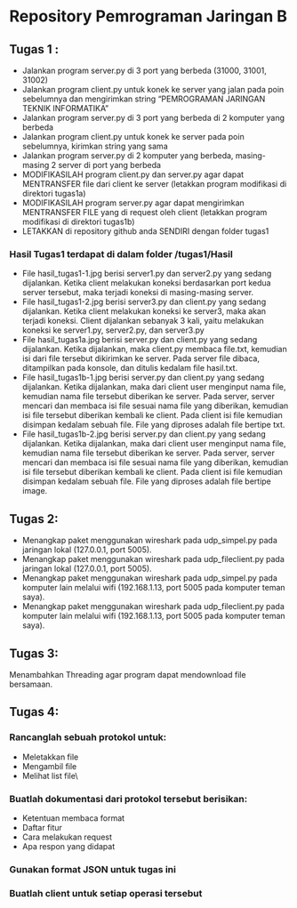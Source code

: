 # Repository Pemrograman Jaringan B
## Tugas 1 :
- Jalankan program server.py di 3 port yang berbeda (31000, 31001, 31002) 
- Jalankan program client.py untuk konek ke server yang jalan pada poin sebelumnya dan mengirimkan string “PEMROGRAMAN JARINGAN TEKNIK INFORMATIKA”
- Jalankan program server.py di 3 port yang berbeda di 2 komputer yang berbeda 
- Jalankan program client.py untuk konek ke server pada poin sebelumnya, kirimkan string yang sama
- Jalankan program server.py di 2 komputer yang berbeda, masing-masing 2 server di port yang berbeda 
- MODIFIKASILAH program client.py dan server.py agar dapat MENTRANSFER file dari client ke server (letakkan program modifikasi di direktori tugas1a) 
- MODIFIKASILAH program server.py agar dapat mengirimkan MENTRANSFER FILE yang di request oleh client (letakkan program modifikasi di direktori tugas1b) 
- LETAKKAN di repository github anda SENDIRI dengan folder tugas1 
### Hasil Tugas1 terdapat di dalam folder /tugas1/Hasil
- File hasil_tugas1-1.jpg berisi server1.py dan server2.py yang sedang dijalankan. Ketika client melakukan koneksi berdasarkan port kedua server tersebut, maka terjadi koneksi di masing-masing server.
- File hasil_tugas1-2.jpg berisi server3.py dan client.py yang sedang dijalankan. Ketika client melakukan koneksi ke server3, maka akan terjadi koneksi. Client dijalankan sebanyak 3 kali, yaitu melakukan koneksi ke server1.py, server2.py, dan server3.py
- File hasil_tugas1a.jpg berisi server.py dan client.py yang sedang dijalankan. Ketika dijalankan, maka client.py membaca file.txt, kemudian isi dari file tersebut dikirimkan ke server. Pada server file dibaca, ditampilkan pada konsole, dan ditulis kedalam file hasil.txt.
- File hasil_tugas1b-1.jpg berisi server.py dan client.py yang sedang dijalankan. Ketika dijalankan, maka dari client user menginput nama file, kemudian nama file tersebut diberikan ke server. Pada server, server mencari dan membaca isi file sesuai nama file yang diberikan, kemudian isi file tersebut diberikan kembali ke client. Pada client isi file kemudian disimpan kedalam sebuah file. File yang diproses adalah file bertipe txt.
- File hasil_tugas1b-2.jpg berisi server.py dan client.py yang sedang dijalankan. Ketika dijalankan, maka dari client user menginput nama file, kemudian nama file tersebut diberikan ke server. Pada server, server mencari dan membaca isi file sesuai nama file yang diberikan, kemudian isi file tersebut diberikan kembali ke client. Pada client isi file kemudian disimpan kedalam sebuah file. File yang diproses adalah file bertipe image.
## Tugas 2:
- Menangkap paket menggunakan wireshark pada udp_simpel.py pada jaringan lokal (127.0.0.1, port 5005).
- Menangkap paket menggunakan wireshark pada udp_fileclient.py pada jaringan lokal (127.0.0.1, port 5005).
- Menangkap paket menggunakan wireshark pada udp_simpel.py pada komputer lain melalui wifi (192.168.1.13, port 5005 pada komputer teman saya).
- Menangkap paket menggunakan wireshark pada udp_fileclient.py pada komputer lain melalui wifi (192.168.1.13, port 5005 pada komputer teman saya).

## Tugas 3:
Menambahkan Threading agar program dapat mendownload file bersamaan.

## Tugas 4:
### Rancanglah sebuah protokol untuk: 
- Meletakkan file
- Mengambil file
- Melihat list file\
### Buatlah dokumentasi dari protokol tersebut berisikan:
- Ketentuan membaca format
- Daftar fitur
- Cara melakukan request
- Apa respon yang didapat
### Gunakan format JSON untuk tugas ini
### Buatlah client untuk setiap operasi tersebut

